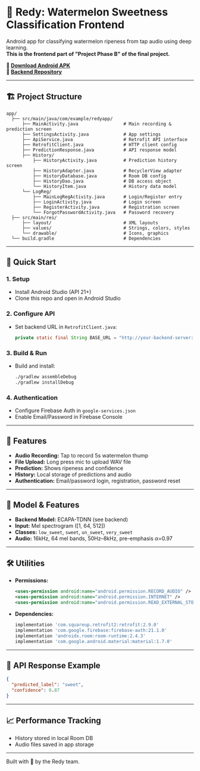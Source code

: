 # 🍉 Redy: Watermelon Sweetness Classification Frontend

Android app for classifying watermelon ripeness from tap audio using deep learning.  
**This is the frontend part of "Project Phase B" of the final project.**


**📱 [Download Android APK](https://drive.google.com/file/d/18OC_MR-IxNMIf2QQ-rpTmzTqaw61SDS5/view?usp=sharing)**  
**📱 [Backend Repository](https://github.com/Dmitry-Simon/RedGreen)**

---

## 🏗️ Project Structure

```
app/
  ├── src/main/java/com/example/redyapp/
      ├── MainActivity.java                 # Main recording & prediction screen
      ├── SettingsActivity.java             # App settings
      ├── ApiService.java                   # Retrofit API interface
      ├── RetrofitClient.java               # HTTP client config
      ├── PredictionResponse.java           # API response model
      ├── History/
          ├── HistoryActivity.java          # Prediction history screen
          ├── HistoryAdapter.java           # RecyclerView adapter
          ├── HistoryDatabase.java          # Room DB config
          ├── HistoryDao.java               # DB access object
          └── HistoryItem.java              # History data model
      └── LogReg/
          ├── MainLogRegActivity.java       # Login/Register entry
          ├── LoginActivity.java            # Login screen
          ├── RegisterActivity.java         # Registration screen
          └── ForgotPasswordActivity.java   # Password recovery
  ├── src/main/res/
      ├── layout/                           # XML layouts
      ├── values/                           # Strings, colors, styles
      └── drawable/                         # Icons, graphics
  └── build.gradle                          # Dependencies
```

---

## 🚀 Quick Start

### 1. Setup

- Install Android Studio (API 21+)
- Clone this repo and open in Android Studio

### 2. Configure API

- Set backend URL in `RetrofitClient.java`:
  ```java
  private static final String BASE_URL = "http://your-backend-server:8000/";
  ```

### 3. Build & Run

- Build and install:
  ```bash
  ./gradlew assembleDebug
  ./gradlew installDebug
  ```

### 4. Authentication

- Configure Firebase Auth in `google-services.json`
- Enable Email/Password in Firebase Console

---

## 📱 Features

- **Audio Recording:** Tap to record 5s watermelon thump
- **File Upload:** Long press mic to upload WAV file
- **Prediction:** Shows ripeness and confidence
- **History:** Local storage of predictions and audio
- **Authentication:** Email/password login, registration, password reset

---

## 🧠 Model & Features

- **Backend Model:** ECAPA-TDNN (see backend)
- **Input:** Mel spectrogram ([1, 64, 512])
- **Classes:** `low_sweet`, `sweet`, `un_sweet`, `very_sweet`
- **Audio:** 16kHz, 64 mel bands, 50Hz–8kHz, pre-emphasis α=0.97

---

## 🛠️ Utilities

- **Permissions:**
  ```xml
  <uses-permission android:name="android.permission.RECORD_AUDIO" />
  <uses-permission android:name="android.permission.INTERNET" />
  <uses-permission android:name="android.permission.READ_EXTERNAL_STORAGE" />
  ```
- **Dependencies:**
  ```gradle
  implementation 'com.squareup.retrofit2:retrofit:2.9.0'
  implementation 'com.google.firebase:firebase-auth:21.1.0'
  implementation 'androidx.room:room-runtime:2.4.3'
  implementation 'com.google.android.material:material:1.7.0'
  ```

---

## 📄 API Response Example

```json
{
  "predicted_label": "sweet",
  "confidence": 0.87
}
```

---

## 📈 Performance Tracking

- History stored in local Room DB
- Audio files saved in app storage

---

Built with 🍉 by the Redy team.
